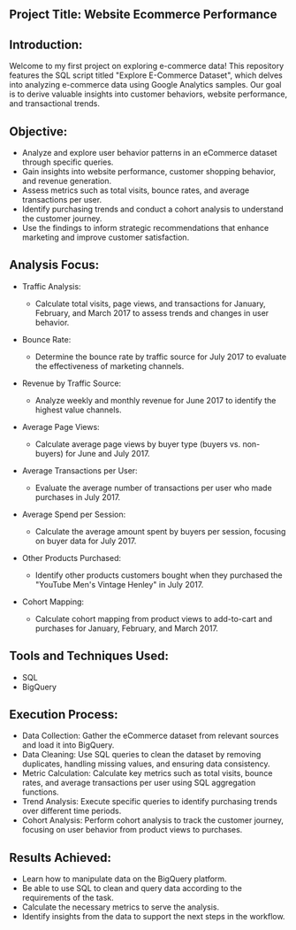 ## Project Title: Website Ecommerce Performance  
## Introduction: 

Welcome to my first project on exploring e-commerce data! This repository features the SQL script titled "Explore E-Commerce Dataset", which delves into analyzing e-commerce data using Google Analytics samples. Our goal is to derive valuable insights into customer behaviors, website performance, and transactional trends.

## Objective: 
- Analyze and explore user behavior patterns in an eCommerce dataset through specific queries. 
- Gain insights into website performance, customer shopping behavior, and revenue generation.
- Assess metrics such as total visits, bounce rates, and average transactions per user.
- Identify purchasing trends and conduct a cohort analysis to understand the customer journey.
- Use the findings to inform strategic recommendations that enhance marketing and improve customer satisfaction.

## Analysis Focus:

- Traffic Analysis:

  - Calculate total visits, page views, and transactions for January, February, and March 2017 to assess trends and changes in user behavior.
- Bounce Rate:

  - Determine the bounce rate by traffic source for July 2017 to evaluate the effectiveness of marketing channels.
- Revenue by Traffic Source:

  - Analyze weekly and monthly revenue for June 2017 to identify the highest value channels.
- Average Page Views:

  - Calculate average page views by buyer type (buyers vs. non-buyers) for June and July 2017.
- Average Transactions per User:

  - Evaluate the average number of transactions per user who made purchases in July 2017.
- Average Spend per Session:

  - Calculate the average amount spent by buyers per session, focusing on buyer data for July 2017.
- Other Products Purchased:

  - Identify other products customers bought when they purchased the "YouTube Men's Vintage Henley" in July 2017.
- Cohort Mapping:

  - Calculate cohort mapping from product views to add-to-cart and purchases for January, February, and March 2017.

## Tools and Techniques Used: 

- SQL
- BigQuery

## Execution Process: 
- Data Collection: Gather the eCommerce dataset from relevant sources and load it into BigQuery.
- Data Cleaning: Use SQL queries to clean the dataset by removing duplicates, handling missing values, and ensuring data consistency.
- Metric Calculation: Calculate key metrics such as total visits, bounce rates, and average transactions per user using SQL aggregation functions.
- Trend Analysis: Execute specific queries to identify purchasing trends over different time periods.
- Cohort Analysis: Perform cohort analysis to track the customer journey, focusing on user behavior from product views to purchases.

## Results Achieved: 
- Learn how to manipulate data on the BigQuery platform.
- Be able to use SQL to clean and query data according to the requirements of the task.
- Calculate the necessary metrics to serve the analysis.
- Identify insights from the data to support the next steps in the workflow.

## 


